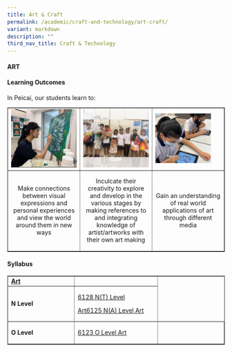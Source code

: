 ```yaml
---
title: Art & Craft
permalink: /academic/craft-and-technology/art-craft/
variant: markdown
description: ""
third_nav_title: Craft & Technology
---
```

<h4><strong>ART</strong></h4>

<h4><strong>Learning Outcomes</strong></h4>
<p>In Peicai, our students learn to: </p>
<table style="border-collapse: collapse; width: 100%;" border="1">
<tbody>
<tr>
<td style="width: 33.3333%;"><img style="width: 100%;" src="/images/visual_express_art_v1.jpg"></td>
<td style="width: 33.3333%;"><img style="width: 100%;" src="/images/visual_express_art_v2.jpg"></td>
<td style="width: 33.3333%;"><img style="width: 85%;" src="/images/visual_express_art_v3.jpg"></td>
</tr>
<tr>
<td style="width: 33.3333%;"><p style="text-align: center;">Make connections between visual expressions and personal experiences and view the world around them in new ways </p></td>
<td style="width: 33.3333%;"><p style="text-align: center;">Inculcate their creativity to explore and develop in the various stages by making references to and integrating knowledge of artist/artworks with their own art making</p></td>
<td style="width: 33.3333%;"><p style="text-align: center;">Gain an understanding of real world applications of art through different media</p></td>
</tr>
<tr>
</tr>
</tbody>
</table>



<h4><strong>Syllabus</strong></h4>
<table style="border-collapse: collapse; width: 100%;" border="1">
<tbody>
<tr>
<td width="141"><strong><u>Art</u></strong></td>
<td width="141"><a>
</a></td></tr><tr>
<td width="60"><strong>N Level</strong></td>
<td width="180">
<p><a href="https://www.seab.gov.sg/docs/default-source/national-examinations/syllabus/nlevel/2022syllabus/6128_y22_sy.pdf">6128 N(T) Level</a></p>
<p><a href="https://www.seab.gov.sg/docs/default-source/national-examinations/syllabus/nlevel/2022syllabus/6128_y22_sy.pdf">Art</a><a href="https://www.seab.gov.sg/docs/default-source/national-examinations/syllabus/nlevel/2021syllabus/6125_y21_sy.pdf">6125 N(A) Level Art</a></p>
</td>
</tr>
<tr>
<td width="60"><strong>O Level</strong></td>
<td width="141"><a href="https://www.seab.gov.sg/docs/default-source/national-examinations/syllabus/olevel/2022syllabus/6123_y22_sy.pdf"><p>6123 O Level Art</p></a></td>
<td width="141">&nbsp;</td>
</tr>
</tbody>
</table>